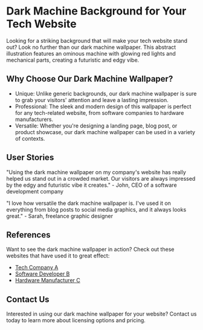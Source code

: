 <!--font:Montserrat-->

# Dark Machine Background for Your Tech Website

Looking for a striking background that will make your tech website stand out? Look no further than our dark machine wallpaper. This abstract illustration features an ominous machine with glowing red lights and mechanical parts, creating a futuristic and edgy vibe.

## Why Choose Our Dark Machine Wallpaper?

- Unique: Unlike generic backgrounds, our dark machine wallpaper is sure to grab your visitors' attention and leave a lasting impression.
- Professional: The sleek and modern design of this wallpaper is perfect for any tech-related website, from software companies to hardware manufacturers.
- Versatile: Whether you're designing a landing page, blog post, or product showcase, our dark machine wallpaper can be used in a variety of contexts.

## User Stories

"Using the dark machine wallpaper on my company's website has really helped us stand out in a crowded market. Our visitors are always impressed by the edgy and futuristic vibe it creates." - John, CEO of a software development company

"I love how versatile the dark machine wallpaper is. I've used it on everything from blog posts to social media graphics, and it always looks great." - Sarah, freelance graphic designer

## References

Want to see the dark machine wallpaper in action? Check out these websites that have used it to great effect:

- [Tech Company A](#)
- [Software Developer B](#)
- [Hardware Manufacturer C](#)

## Contact Us

Interested in using our dark machine wallpaper for your website? Contact us today to learn more about licensing options and pricing.

<!--

Write me content for website with wallpaper which alt text is:

"A wallpaper featuring an abstract illustration of a dark and ominous machine, with glowing red lights and mechanical parts."

The name/title of the page should not be 1:1 copy of the alt text but rather a real content of the website which is using this wallpaper.

- Use markdown format 
- Start with heading
- Heading should be short and concise
- The content should look like a real website 
- The website should not be about the wallpaper, wallpaper is just a related background
- Heading should be contain work "wallpaper" or "background"
- Include real sections like references, contact, user stories, etc. use things relevant to the page purpose.
- Feel free to use structure like headings, bullets, numbering, blockquotes, paragraphs, horizontal lines, etc.
- You can use formatting like bold or _italic_
- You can include UTF-8 emojis
- Links should be only #hash anchors (and you can refer to the document itself)
- Do not include images


---


# Dark Machine Background for Your Tech Website

Looking for a striking background that will make your tech website stand out? Look no further than our dark machine wallpaper. This abstract illustration features an ominous machine with glowing red lights and mechanical parts, creating a futuristic and edgy vibe.

## Why Choose Our Dark Machine Wallpaper?

- Unique: Unlike generic backgrounds, our dark machine wallpaper is sure to grab your visitors' attention and leave a lasting impression.
- Professional: The sleek and modern design of this wallpaper is perfect for any tech-related website, from software companies to hardware manufacturers.
- Versatile: Whether you're designing a landing page, blog post, or product showcase, our dark machine wallpaper can be used in a variety of contexts.

## User Stories

"Using the dark machine wallpaper on my company's website has really helped us stand out in a crowded market. Our visitors are always impressed by the edgy and futuristic vibe it creates." - John, CEO of a software development company

"I love how versatile the dark machine wallpaper is. I've used it on everything from blog posts to social media graphics, and it always looks great." - Sarah, freelance graphic designer

## References

Want to see the dark machine wallpaper in action? Check out these websites that have used it to great effect:

- [Tech Company A](#)
- [Software Developer B](#)
- [Hardware Manufacturer C](#)

## Contact Us

Interested in using our dark machine wallpaper for your website? Contact us today to learn more about licensing options and pricing.


---


Write me a Google font which is best fitting for the website.

Pick from the list:
- Roboto
- Futura
- Playfair Display
- Cinzel
- Orbitron
- Cabin
- Lobster
- Open Sans
- Poppins
- Inter
- Dancing Script
- Barlow Condensed
- Cormorant Garamond
- Cinzel Decorative
- Lato
- IBM Plex Sans
- Alegreya
- Raleway
- Creepster
- Exo 2
- Montserrat
- Great Vibes


Write just the font name nothing else.


---


Montserrat

-->
